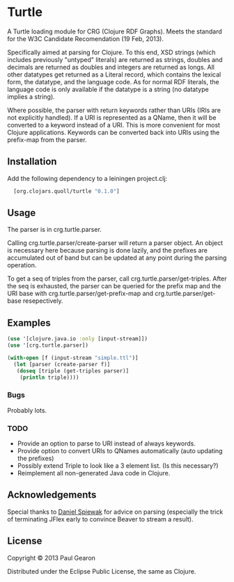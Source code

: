 # Turtle

A Turtle loading module for CRG (Clojure RDF Graphs). Meets the standard for the W3C Candidate Recomendation (19 Feb, 2013).

Specifically aimed at parsing for Clojure. To this end, XSD strings (which includes previously
"untyped" literals) are returned as strings, doubles and decimals are returned as doubles and
integers are returned as longs. All other datatypes get returned as a Literal record, which
contains the lexical form, the datatype, and the language code. As for normal RDF literals,
the language code is only available if the datatype is a string (no datatype implies a string).

Where possible, the parser with return keywords rather than URIs (IRIs are not explicitly handled).
If a URI is represented as a QName, then it will be converted to a keyword instead of a URI. This
is more convenient for most Clojure applications. Keywords can be converted back into URIs using
the prefix-map from the parser.


## Installation

Add the following dependency to a leiningen project.clj:
```clj
  [org.clojars.quoll/turtle "0.1.0"]
```

## Usage

The parser is in crg.turtle.parser.

Calling crg.turtle.parser/create-parser will return a parser object. An object is necessary here
because parsing is done lazily, and the prefixes are accumulated out of band but can be updated
at any point during the parsing operation.

To get a seq of triples from the parser, call crg.turtle.parser/get-triples. After the seq is
exhausted, the parser can be queried for the prefix map and the URI base with
crg.turtle.parser/get-prefix-map and crg.turtle.parser/get-base resepectively.

## Examples

```clj
(use '[clojure.java.io :only [input-stream]])
(use '[crg.turtle.parser])

(with-open [f (input-stream "simple.ttl")]
  (let [parser (create-parser f)]
   (doseq [triple (get-triples parser)]
    (println triple))))
```

### Bugs

Probably lots.

### TODO

  * Provide an option to parse to URI instead of always keywords.
  * Provide option to convert URIs to QNames automatically (auto updating the prefixes)
  * Possibly extend Triple to look like a 3 element list. (Is this necessary?)
  * Reimplement all non-generated Java code in Clojure.

## Acknowledgements

Special thanks to [Daniel Spiewak](https://github.com/djspiewak "@djspiewak") for advice on parsing
(especially the trick of terminating JFlex early to convince Beaver to stream a result).

## License

Copyright © 2013 Paul Gearon

Distributed under the Eclipse Public License, the same as Clojure.
